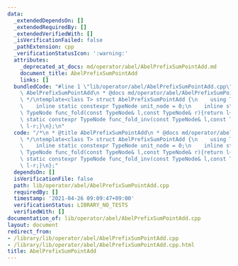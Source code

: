 ```yaml
---
data:
  _extendedDependsOn: []
  _extendedRequiredBy: []
  _extendedVerifiedWith: []
  _isVerificationFailed: false
  _pathExtension: cpp
  _verificationStatusIcon: ':warning:'
  attributes:
    _deprecated_at_docs: md/operator/abel/AbelPrefixSumPointAdd.md
    document_title: AbelPrefixSumPointAdd
    links: []
  bundledCode: "#line 1 \"lib/operator/abel/AbelPrefixSumPointAdd.cpp\"\n/*\n * @title\
    \ AbelPrefixSumPointAdd\n * @docs md/operator/abel/AbelPrefixSumPointAdd.md\n\
    \ */\ntemplate<class T> struct AbelPrefixSumPointAdd {\n    using TypeNode = T;\n\
    \    inline static constexpr TypeNode unit_node = 0;\n    inline static constexpr\
    \ TypeNode func_fold(const TypeNode& l,const TypeNode& r){return l+r;}\n    inline\
    \ static constexpr TypeNode func_fold_inv(const TypeNode& l,const TypeNode& r){return\
    \ l-r;}\n};\n"
  code: "/*\n * @title AbelPrefixSumPointAdd\n * @docs md/operator/abel/AbelPrefixSumPointAdd.md\n\
    \ */\ntemplate<class T> struct AbelPrefixSumPointAdd {\n    using TypeNode = T;\n\
    \    inline static constexpr TypeNode unit_node = 0;\n    inline static constexpr\
    \ TypeNode func_fold(const TypeNode& l,const TypeNode& r){return l+r;}\n    inline\
    \ static constexpr TypeNode func_fold_inv(const TypeNode& l,const TypeNode& r){return\
    \ l-r;}\n};"
  dependsOn: []
  isVerificationFile: false
  path: lib/operator/abel/AbelPrefixSumPointAdd.cpp
  requiredBy: []
  timestamp: '2021-04-26 09:09:47+09:00'
  verificationStatus: LIBRARY_NO_TESTS
  verifiedWith: []
documentation_of: lib/operator/abel/AbelPrefixSumPointAdd.cpp
layout: document
redirect_from:
- /library/lib/operator/abel/AbelPrefixSumPointAdd.cpp
- /library/lib/operator/abel/AbelPrefixSumPointAdd.cpp.html
title: AbelPrefixSumPointAdd
---
```

